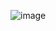 
![image](https://github.com/UMLCloudComputing/firefly/assets/136134023/93b5ef33-534a-4c0c-9ecd-ff355fd2f83f)
